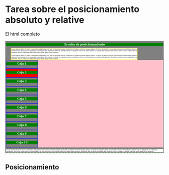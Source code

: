 # Tarea sobre el posicionamiento absoluto y relative

El html completo

![imagen1](img/cajas.png)

## Posicionamiento

